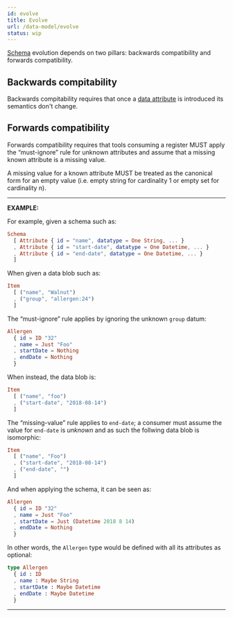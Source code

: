 ```yaml
---
id: evolve
title: Evolve
url: /data-model/evolve
status: wip
---
```


[Schema](/glossary/schema) evolution depends on two pillars: backwards
compatibility and forwards compatibility.


## Backwards compitability

Backwards compitability requires that once a [data
attribute](/glossary/attribute) is introduced its semantics don't change.


## Forwards compatibility

Forwards compatibility requires that tools consuming a register MUST apply the
“must-ignore” rule for unknown attributes and assume that a missing known
attribute is a missing value.

A missing value for a known attribute MUST be treated as the canonical form
for an empty value (i.e. empty string for cardinality 1 or empty set for
cardinality n).

***
**EXAMPLE:**

For example, given a schema such as:

```elm
Schema
  [ Attribute { id = "name", datatype = One String, ... }
  , Attribute { id = "start-date", datatype = One Datetime, ... }
  , Attribute { id = "end-date", datatype = One Datetime, ... }
  ]
```

When given a data blob such as:

```elm
Item
  [ ("name", "Walnut")
  , ("group", "allergen:24")
  ]
```

The “must-ignore” rule applies by ignoring the unknown `group` datum:

```elm
Allergen
  { id = ID "32"
  , name = Just "Foo"
  , startDate = Nothing
  , endDate = Nothing
  }
```


When instead, the data blob is:

```elm
Item
  [ ("name", "foo")
  , ("start-date", "2018-08-14")
  ]
```

The “missing-value” rule applies to `end-date`; a consumer must assume the
value for `end-date` is _unknown_ and as such the follwing data blob is
isomorphic:


```elm
Item
  [ ("name", "Foo")
  , ("start-date", "2018-08-14")
  , ("end-date", "")
  ]
```

And when applying the schema, it can be seen as:

```elm
Allergen
  { id = ID "32"
  , name = Just "Foo"
  , startDate = Just (Datetime 2018 8 14)
  , endDate = Nothing
  }
```

In other words, the `Allergen` type would be defined with all its attributes
as optional:

```elm
type Allergen
  { id : ID
  , name : Maybe String
  , startDate : Maybe Datetime
  , endDate : Maybe Datetime
  }
```

***
